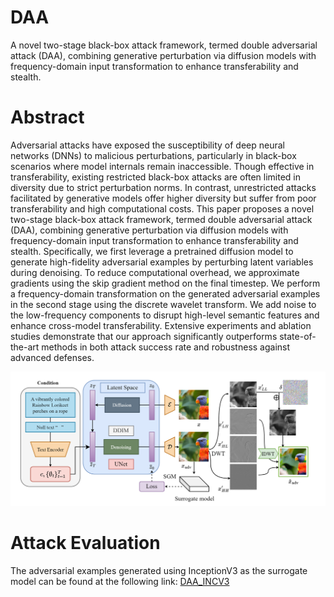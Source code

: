 # DAA
A novel two-stage black-box attack framework, termed double adversarial attack (DAA), combining generative perturbation via diffusion models with frequency-domain input transformation to enhance transferability and stealth.
# Abstract
Adversarial attacks have exposed the susceptibility of deep neural networks (DNNs) to malicious perturbations, particularly in black-box scenarios where model internals remain inaccessible. Though effective in transferability, existing restricted black-box attacks are often limited in diversity due to strict perturbation norms. In contrast, unrestricted attacks facilitated by generative models offer higher diversity but suffer from poor transferability and high computational costs.
	This paper proposes a novel two-stage black-box attack framework, termed double adversarial attack (DAA), combining generative perturbation via diffusion models with frequency-domain input transformation to enhance transferability and stealth. Specifically, we first leverage a pretrained diffusion model to generate high-fidelity adversarial examples by perturbing latent variables during denoising. To reduce computational overhead, we approximate gradients using the skip gradient method on the final timestep. We perform a frequency-domain transformation on the generated adversarial examples in the second stage using the discrete wavelet transform. We add noise to the low-frequency components to disrupt high-level semantic features and enhance cross-model transferability. Extensive experiments and ablation studies demonstrate that our approach significantly outperforms state-of-the-art methods in both attack success rate and robustness against advanced defenses.
		
![这是图片](https://github.com/dqlme/DAA/blob/main/fig1.png "DAA framework") 

# Attack Evaluation
The adversarial examples generated using InceptionV3 as the surrogate model can be found at the following link: [DAA_INCV3](https://www.dropbox.com/scl/fi/n8km9t9j1e1p2ihicg69x/DAA_INCV3.zip?rlkey=v6k1y9lehsxp4uc7755ol5kpx&st=hfrsyya3&dl=0)
